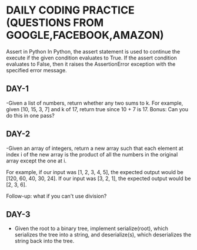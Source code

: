 # DAILY CODING PRACTICE (QUESTIONS FROM GOOGLE,FACEBOOK,AMAZON)

Assert in Python
In Python, the assert statement is used to continue the execute if the given condition evaluates to True. If the assert condition evaluates to False, then it raises the AssertionError exception with the specified error message.

## DAY-1
-Given a list of numbers, return whether any two sums to k. For example, given [10, 15, 3, 7] and k of 17, return true since 10 + 7 is 17.
Bonus: Can you do this in one pass?

## DAY-2
-Given an array of integers, return a new array such that each element at index i of the new array is the product of all the numbers in the original array except the one at i.

For example, if our input was [1, 2, 3, 4, 5], the expected output would be [120, 60, 40, 30, 24]. If our input was [3, 2, 1], the expected output would be [2, 3, 6].

Follow-up: what if you can't use division?

## DAY-3
- Given the root to a binary tree, implement serialize(root), which serializes the tree into a string, and deserialize(s), which deserializes the string back into the tree.
